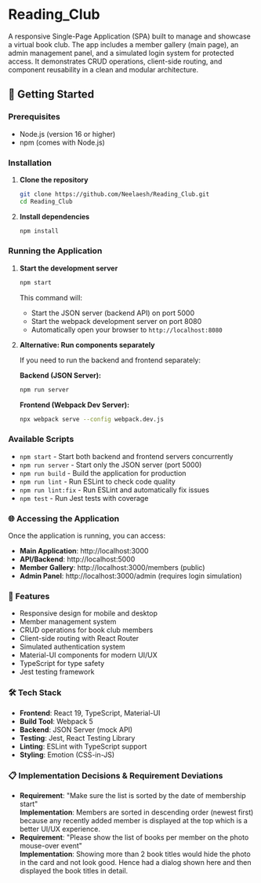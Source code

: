 # Reading_Club

A responsive Single-Page Application (SPA) built to manage and showcase a virtual book club. The app includes a member gallery (main page), an admin management panel, and a simulated login system for protected access. It demonstrates CRUD operations, client-side routing, and component reusability in a clean and modular architecture.

## 🚀 Getting Started

### Prerequisites

- Node.js (version 16 or higher)
- npm (comes with Node.js)

### Installation

1. **Clone the repository**

   ```bash
   git clone https://github.com/Neelaesh/Reading_Club.git
   cd Reading_Club
   ```

2. **Install dependencies**

   ```bash
   npm install
   ```

### Running the Application

1. **Start the development server**

   ```bash
   npm start
   ```

   This command will:

   - Start the JSON server (backend API) on port 5000
   - Start the webpack development server on port 8080
   - Automatically open your browser to `http://localhost:8080`

2. **Alternative: Run components separately**

   If you need to run the backend and frontend separately:

   **Backend (JSON Server):**

   ```bash
   npm run server
   ```

   **Frontend (Webpack Dev Server):**

   ```bash
   npx webpack serve --config webpack.dev.js
   ```

### Available Scripts

- `npm start` - Start both backend and frontend servers concurrently
- `npm run server` - Start only the JSON server (port 5000)
- `npm run build` - Build the application for production
- `npm run lint` - Run ESLint to check code quality
- `npm run lint:fix` - Run ESLint and automatically fix issues
- `npm test` - Run Jest tests with coverage

### 🌐 Accessing the Application

Once the application is running, you can access:

- **Main Application**: http://localhost:3000
- **API/Backend**: http://localhost:5000
- **Member Gallery**: http://localhost:3000/members (public)
- **Admin Panel**: http://localhost:3000/admin (requires login simulation)

### 📱 Features

- Responsive design for mobile and desktop
- Member management system
- CRUD operations for book club members
- Client-side routing with React Router
- Simulated authentication system
- Material-UI components for modern UI/UX
- TypeScript for type safety
- Jest testing framework

### 🛠️ Tech Stack

- **Frontend**: React 19, TypeScript, Material-UI
- **Build Tool**: Webpack 5
- **Backend**: JSON Server (mock API)
- **Testing**: Jest, React Testing Library
- **Linting**: ESLint with TypeScript support
- **Styling**: Emotion (CSS-in-JS)

### 📋 Implementation Decisions & Requirement Deviations

- **Requirement**: "Make sure the list is sorted by the date of membership start"  
  **Implementation**: Members are sorted in descending order (newest first) because any recently added member is displayed at the top which is a better UI/UX experience.
- **Requirement**: "Please show the list of books per member on the photo mouse-over event"  
  **Implementation**: Showing more than 2 book titles would hide the photo in the card and not look good. Hence had a dialog shown here and then displayed the book titles in detail.
